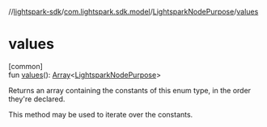 //[lightspark-sdk](../../../index.md)/[com.lightspark.sdk.model](../index.md)/[LightsparkNodePurpose](index.md)/[values](values.md)

# values

[common]\
fun [values](values.md)(): [Array](https://kotlinlang.org/api/latest/jvm/stdlib/kotlin/-array/index.html)&lt;[LightsparkNodePurpose](index.md)&gt;

Returns an array containing the constants of this enum type, in the order they're declared.

This method may be used to iterate over the constants.
